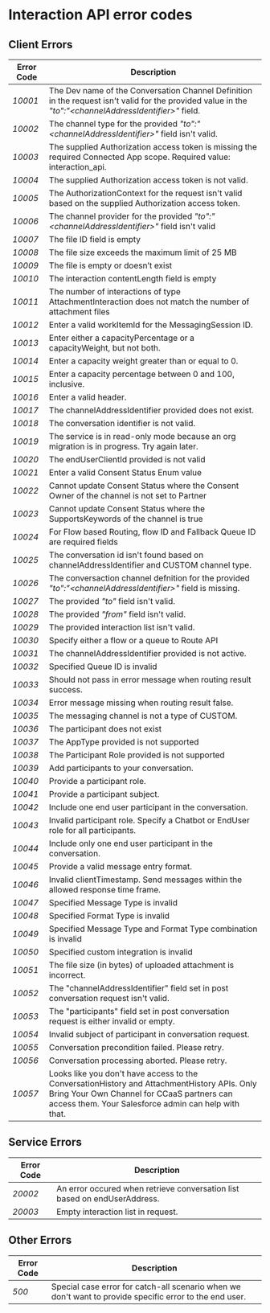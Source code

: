 # Interaction API error codes

## Client Errors
| Error Code | Description |
|--|--|
| *10001* | The Dev name of the Conversation Channel Definition in the request isn't valid for the provided value in the *"to":"\<channelAddressIdentifier\>"* field. |
| *10002* | The channel type for the provided *"to":"\<channelAddressIdentifier\>"* field isn't valid. |
| *10003* | The supplied Authorization access token is missing the required Connected App scope. Required value: interaction_api. |
| *10004* | The supplied Authorization access token is not valid. |
| *10005* | The AuthorizationContext for the request isn't valid based on the supplied Authorization access token. |
| *10006* | The channel provider for the provided *"to":"\<channelAddressIdentifier\>"* field isn't valid |
| *10007* | The file ID field is empty|
| *10008* | The file size exceeds the maximum limit of 25 MB|
| *10009* | The file is empty or doesn’t exist|
| *10010* | The interaction contentLength field is empty|
| *10011* | The number of interactions of type AttachmentInteraction does not match the number of attachment files|
| *10012* | Enter a valid workItemId for the MessagingSession ID.|
| *10013* | Enter either a capacityPercentage or a capacityWeight, but not both.|
| *10014* | Enter a capacity weight greater than or equal to 0.|
| *10015* | Enter a capacity percentage between 0 and 100, inclusive.|
| *10016* | Enter a valid header.|
| *10017* | The channelAddressIdentifier provided does not exist.|
| *10018* | The conversation identifier is not valid.|
| *10019* | The service is in read-only mode because an org migration is in progress. Try again later.|
| *10020* | The endUserClientId provided is not valid|
| *10021* | Enter a valid Consent Status Enum value|
| *10022* | Cannot update Consent Status where the Consent Owner of the channel is not set to Partner|
| *10023* | Cannot update Consent Status where the SupportsKeywords of the channel is true|
| *10024* | For Flow based Routing, flow ID and Fallback Queue ID are required fields|
| *10025* | The conversation id isn't found based on channelAddressIdentifier and CUSTOM channel type.|
| *10026* | The conversaction channel defnition for the provided *"to":"\<channelAddressIdentifier\>"* field is missing.|
| *10027* | The provided *"to"* field isn't valid.|
| *10028* | The provided *"from"* field isn't valid.|
| *10029* | The provided interaction list isn't valid.|
| *10030* | Specify either a flow or a queue to Route API|
| *10031* | The channelAddressIdentifier provided is not active.|
| *10032* | Specified Queue ID is invalid|
| *10033* | Should not pass in error message when routing result success.|
| *10034* | Error message missing when routing result false.|
| *10035* | The messaging channel is not a type of CUSTOM.|
| *10036* | The participant does not exist|
| *10037* | The AppType provided is not supported|
| *10038* | The Participant Role provided is not supported|
| *10039* | Add participants to your conversation.|
| *10040* | Provide a participant role.|
| *10041* | Provide a participant subject.|
| *10042* | Include one end user participant in the conversation.|
| *10043* | Invalid participant role. Specify a Chatbot or EndUser role for all participants.|
| *10044* | Include only one end user participant in the conversation.|
| *10045* | Provide a valid message entry format.|
| *10046* | Invalid clientTimestamp. Send messages within the allowed response time frame.|
| *10047* | Specified Message Type is invalid|
| *10048* | Specified Format Type is invalid|
| *10049* | Specified Message Type and Format Type combination is invalid|
| *10050* | Specified custom integration is invalid|
| *10051* | The file size (in bytes) of uploaded attachment is incorrect.|
| *10052* | The "channelAddressIdentifier" field set in post conversation request isn't valid.|
| *10053* | The "participants" field set in post conversation request is either invalid or empty.|
| *10054* |Invalid subject of participant in conversation request.|
| *10055* | Conversation precondition failed. Please retry. |
| *10056* | Conversation processing aborted. Please retry. |
| *10057* | Looks like you don't have access to the ConversationHistory and AttachmentHistory APIs. Only Bring Your Own Channel for CCaaS partners can access them. Your Salesforce admin can help with that. |

## Service Errors
| Error Code | Description |
|--|--|
| *20002* | An error occured when retrieve conversation list based on endUserAddress. |
| *20003* | Empty interaction list in request.|

## Other Errors
| Error Code | Description |
|--|--|
| *500* | Special case error for catch-all scenario when we don't want to provide specific error to the end user.|
